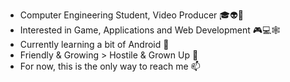- Computer Engineering Student, Video Producer 🎓👽🎥
- Interested in Game, Applications and Web Development 🎮💻🕸️
- Currently learning a bit of Android 📱
- Friendly & Growing > Hostile & Grown Up 💞️ 
- For now, this is the only way to reach me 📫

<!---
raducornea/raducornea is a ✨ special ✨ repository because its `README.md` (this file) appears on your GitHub profile.
You can click the Preview link to take a look at your changes.
--->
